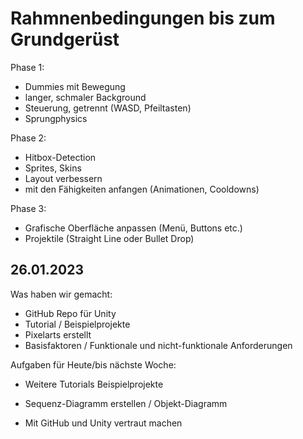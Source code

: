 # Rahmnenbedingungen bis zum Grundgerüst
Phase 1:
- Dummies mit Bewegung
- langer, schmaler Background
- Steuerung, getrennt (WASD, Pfeiltasten)
- Sprungphysics

Phase 2:
- Hitbox-Detection 
- Sprites, Skins
- Layout verbessern
- mit den Fähigkeiten anfangen (Animationen, Cooldowns)

Phase 3:
- Grafische Oberfläche anpassen (Menü, Buttons etc.)
- Projektile (Straight Line oder Bullet Drop)

## 26.01.2023

Was haben wir gemacht:
- GitHub Repo für Unity
- Tutorial / Beispielprojekte
- Pixelarts erstellt
- Basisfaktoren / Funktionale und nicht-funktionale Anforderungen

Aufgaben für Heute/bis nächste Woche:

- Weitere Tutorials Beispielprojekte

- Sequenz-Diagramm erstellen / Objekt-Diagramm

- Mit GitHub und Unity vertraut machen

